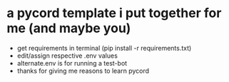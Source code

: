 # a pycord template i put together for me (and maybe you)
- get requirements in terminal (pip install -r requirements.txt)
- edit/assign respective .env values
- alternate.env is for running a test-bot
- thanks for giving me reasons to learn pycord
